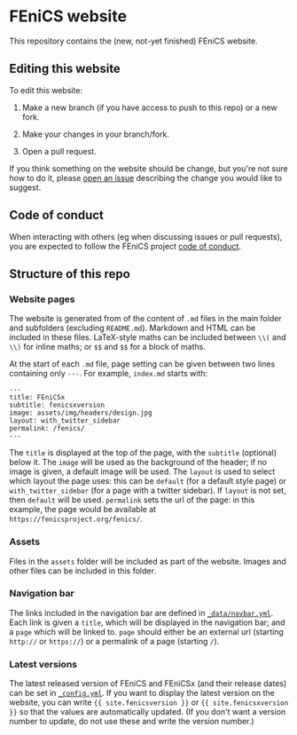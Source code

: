 # FEniCS website
This repository contains the (new, not-yet finished) FEniCS website.

## Editing this website
To edit this website:

1) Make a new branch (if you have access to push to this repo) or a new fork.

2) Make your changes in your branch/fork.

3) Open a pull request.

If you think something on the website should be change, but you're not sure how to do it,
please [open an issue](https://github.com/FEniCS/web/issues) describing the change you
would like to suggest.

## Code of conduct

When interacting with others (eg when discussing issues or pull requests), you
are expected to follow the FEniCS project [code of conduct](https://fenicsproject.org/code-of-conduct/).

## Structure of this repo

### Website pages
The website is generated from of the content of `.md` files in the main folder and
subfolders (excluding `README.md`). Markdown and HTML can be included in these files.
LaTeX-style maths can be included between `\\(` and `\\)` for inline maths; or `$$` and `$$`
for a block of maths.

At the start of each `.md` file, page setting can be given between two lines containing only `---`.
For example, `index.md` starts with:

```
---
title: FEniCSx
subtitle: fenicsxversion
image: assets/img/headers/design.jpg
layout: with_twitter_sidebar
permalink: /fenics/
---
```

The `title` is displayed at the top of the page, with the `subtitle` (optional) below it. The
`image` will be used as the background of the header; if no image is given, a default image will
be used. The `layout` is used to select which layout the page uses: this can be `default` (for a
default style page) or `with_twitter_sidebar` (for a page with a twitter sidebar). If `layout`
is not set, then `default` will be used. `permalink` sets the url of the page: in this example,
the page would be available at `https://fenicsproject.org/fenics/`.

### Assets
Files in the `assets` folder will be included as part of the website. Images and other files can
be included in this folder.

### Navigation bar
The links included in the navigation bar are defined in [`_data/navbar.yml`](https://github.com/FEniCS/web/blob/main/_data/navbar.yml).
Each link is given a `title`, which will be displayed in the navigation bar; and a `page` which will be linked to.
`page` should either be an external url (starting `http://` or `https://`) or a permalink of a page (starting `/`).

### Latest versions
The latest released version of FEniCS and FEniCSx (and their release dates) can be set in
[`_config.yml`](https://github.com/FEniCS/web/blob/main/_config.yml).
If you want to display the latest version on the website, you can write `{{ site.fenicsversion }}`
or `{{ site.fenicsxversion }}` so that the values are automatically updated. (If you don't want a
version number to update, do not use these and write the version number.)
